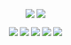 <p align="center">
  <img align="center" src="https://github-readme-stats.vercel.app/api?username=andrempmattos&show_icons=true&icon_color=blue&hide_border=true&hide_rank=true"/>
  <img align="center" src="https://github-readme-stats.vercel.app/api/top-langs/?username=andrempmattos&layout=compact&hide_border=true&langs_count=8&hide=Stata,html"/>
  <br><br>
  <img src="https://img.shields.io/badge/Engineering-gray?style=for-the-badge">
  <img src="https://img.shields.io/badge/Electronics-red?style=for-the-badge">
  <img src="https://img.shields.io/badge/Embedded%20Systems-orange?style=for-the-badge">
  <img src="https://img.shields.io/badge/Space%20Applications-yellow?style=for-the-badge">
  <img src="https://img.shields.io/badge/Open%20Source-lightgray?style=for-the-badge">
</p>
